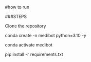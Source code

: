 #how to run

###STEPS

Clone the repository



conda create -n medibot python=3.10 -y

conda activate medibot


pip install -r requirements.txt

